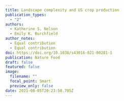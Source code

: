 ```yaml
---
title: Landscape complexity and US crop production
publication_types:
  - "2"
authors:
  - Katherine S. Nelson
  - Emily K. Burchfield
author_notes:
  - Equal contribution
  - Equal contribution
doi: https://doi.org/10.1038/s43016-021-00281-1
publication: Nature Food
draft: false
featured: false
image:
  filename: ""
  focal_point: Smart
  preview_only: false
date: 2021-08-05T20:23:58.705Z
---
```

